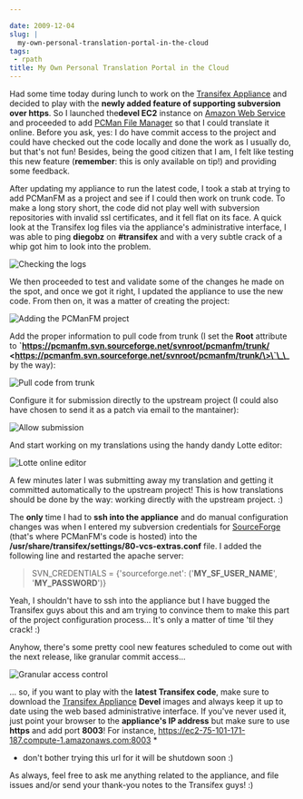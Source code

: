 ```yaml
---

date: 2009-12-04
slug: |
  my-own-personal-translation-portal-in-the-cloud
tags:
 - rpath
title: My Own Personal Translation Portal in the Cloud
---
```


Had some time today during lunch to work on the [Transifex
Appliance](https://www.rpath.org/ui/#/appliances?id=https://www.rpath.org/api/products/transifex)
and decided to play with the **newly added feature of supporting
subversion over https**. So I launched the**devel EC2** instance on
[Amazon Web Service](http://aws.amazon.com/) and proceeded to add [PCMan
File Manager](http://pcmanfm.sourceforge.net/) so that I could translate
it online. Before you ask, yes: I do have commit access to the project
and could have checked out the code locally and done the work as I
usually do, but that's not fun! Besides, being the good citizen that I
am, I felt like testing this new feature (**remember**: this is only
available on tip!) and providing some feedback.

After updating my appliance to run the latest code, I took a stab at
trying to add PCManFM as a project and see if I could then work on trunk
code. To make a long story short, the code did not play well with
subversion repositories with invalid ssl certificates, and it fell flat
on its face. A quick look at the Transifex log files via the appliance's
administrative interface, I was able to ping **diegobz** on
**\#transifex** and with a very subtle crack of a whip got him to look
into the problem.

![Checking the
logs](http://www.ogmaciel.com/wp-content/uploads/2009/12/transifex_rpa.png)

We then proceeded to test and validate some of the changes he made on
the spot, and once we got it right, I updated the appliance to use the
new code. From then on, it was a matter of creating the project:

![Adding the PCManFM
project](http://www.ogmaciel.com/wp-content/uploads/2009/12/project-300x279.png)

Add the proper information to pull code from trunk (I set the **Root**
attribute to
**\`https://pcmanfm.svn.sourceforge.net/svnroot/pcmanfm/trunk/
\<https://pcmanfm.svn.sourceforge.net/svnroot/pcmanfm/trunk/\>\`\_\_**
by the way):

![Pull code from
trunk](http://www.ogmaciel.com/wp-content/uploads/2009/12/component-300x279.png)

Configure it for submission directly to the upstream project (I could
also have chosen to send it as a patch via email to the mantainer):

![Allow
submission](http://www.ogmaciel.com/wp-content/uploads/2009/12/component_submission-300x279.png)

And start working on my translations using the handy dandy Lotte editor:

![Lotte online
editor](http://www.ogmaciel.com/wp-content/uploads/2009/12/lotte-300x279.png)

A few minutes later I was submitting away my translation and getting it
committed automatically to the upstream project! This is how
translations should be done by the way: working directly with the
upstream project. :)

The **only** time I had to **ssh into the appliance** and do manual
configuration changes was when I entered my subversion credentials for
[SourceForge](http://sf.net) (that's where PCManFM's code is hosted)
into the **/usr/share/transifex/settings/80-vcs-extras.conf** file. I
added the following line and restarted the apache server:

> SVN_CREDENTIALS = {'sourceforge.net': ('**MY_SF_USER_NAME**',
> '**MY_PASSWORD**')}

Yeah, I shouldn't have to ssh into the appliance but I have bugged the
Transifex guys about this and am trying to convince them to make this
part of the project configuration process... It's only a matter of time
'til they crack! :)

Anyhow, there's some pretty cool new features scheduled to come out with
the next release, like granular commit access...

![Granular access
control](http://www.ogmaciel.com/wp-content/uploads/2009/12/project_accesscontrol-300x279.png)

... so, if you want to play with the **latest Transifex code**, make
sure to download the [Transifex
Appliance](https://www.rpath.org/ui/#/appliances?id=https://www.rpath.org/api/products/transifex)
**Devel** images and always keep it up to date using the web based
administrative interface. If you've never used it, just point your
browser to the **appliance's IP address** but make sure to use **https**
and add port **8003**! For instance,
<https://ec2-75-101-171-187.compute-1.amazonaws.com:8003> \*

-   don't bother trying this url for it will be shutdown soon :)

As always, feel free to ask me anything related to the appliance, and
file issues and/or send your thank-you notes to the Transifex guys! :)
